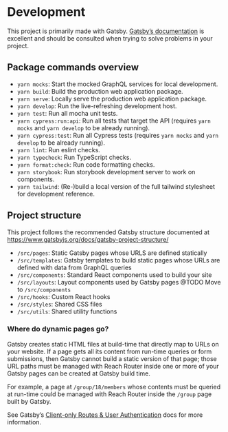 # Development

This project is primarily made with Gatsby. [Gatsby’s documentation](https://www.gatsbyjs.org/docs/) is excellent and should be consulted when trying to solve problems in your project.

## Package commands overview

- `yarn mocks`: Start the mocked GraphQL services for local development.
- `yarn build`: Build the production web application package.
- `yarn serve`: Locally serve the production web application package.
- `yarn develop`: Run the live-refreshing development host.
- `yarn test`: Run all mocha unit tests.
- `yarn cypress:run:api`: Run all tests that target the API (requires `yarn mocks` and `yarn develop` to be already running).
- `yarn cypress:test`: Run all Cypress tests (requires `yarn mocks` and `yarn develop` to be already running).
- `yarn lint`: Run eslint checks.
- `yarn typecheck`: Run TypeScript checks.
- `yarn format:check`: Run code formatting checks.
- `yarn storybook`: Run storybook development server to work on components.
- `yarn tailwind`: (Re-)build a local version of the full tailwind stylesheet for development reference.

## Project structure

This project follows the recommended Gatsby structure documented at https://www.gatsbyjs.org/docs/gatsby-project-structure/

- `/src/pages`: Static Gatsby pages whose URLS are defined statically
- `/src/templates`: Gatsby templates to build static pages whose URLs are defined with data from GraphQL queries
- `/src/components`: Standard React components used to build your site
- `/src/layouts`: Layout components used by Gatsby pages @TODO Move to `/src/components`
- `/src/hooks`: Custom React hooks
- `/src/styles`: Shared CSS files
- `/src/utils`: Shared utility functions

### Where do dynamic pages go?

Gatsby creates static HTML files at build-time that directly map to URLs on your website. If a page gets all its content from run-time queries or form submissions, then Gatsby cannot build a static version of that page; those URL paths must be managed with Reach Router inside one or more of your Gatsby pages can be created at Gatsby build time.

For example, a page at `/group/18/members` whose contents must be queried at run-time could be managed with Reach Router inside the `/group` page built by Gatsby.

See Gatsby’s [Client-only Routes &amp; User Authentication](https://www.gatsbyjs.org/docs/client-only-routes-and-user-authentication/) docs for more information.
